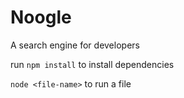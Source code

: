# Noogle
A search engine for developers

run `npm install` to install dependencies

`node <file-name>` to run a file
